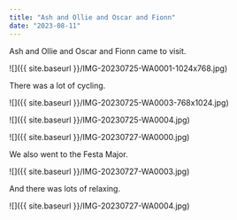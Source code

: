 ```yaml
---
title: "Ash and Ollie and Oscar and Fionn"
date: "2023-08-11"
---
```


Ash and Ollie and Oscar and Fionn came to visit.

![]({{ site.baseurl }}/IMG-20230725-WA0001-1024x768.jpg)

There was a lot of cycling.

![]({{ site.baseurl }}/IMG-20230725-WA0003-768x1024.jpg)

![]({{ site.baseurl }}/IMG-20230725-WA0004.jpg)

![]({{ site.baseurl }}/IMG-20230727-WA0000.jpg)

We also went to the Festa Major.

![]({{ site.baseurl }}/IMG-20230727-WA0003.jpg)

And there was lots of relaxing.

![]({{ site.baseurl }}/IMG-20230727-WA0004.jpg)
